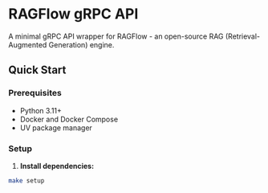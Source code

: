 # RAGFlow gRPC API

A minimal gRPC API wrapper for RAGFlow - an open-source RAG (Retrieval-Augmented Generation) engine.

## Quick Start

### Prerequisites
- Python 3.11+
- Docker and Docker Compose
- UV package manager

### Setup

1. **Install dependencies:**
```bash
make setup